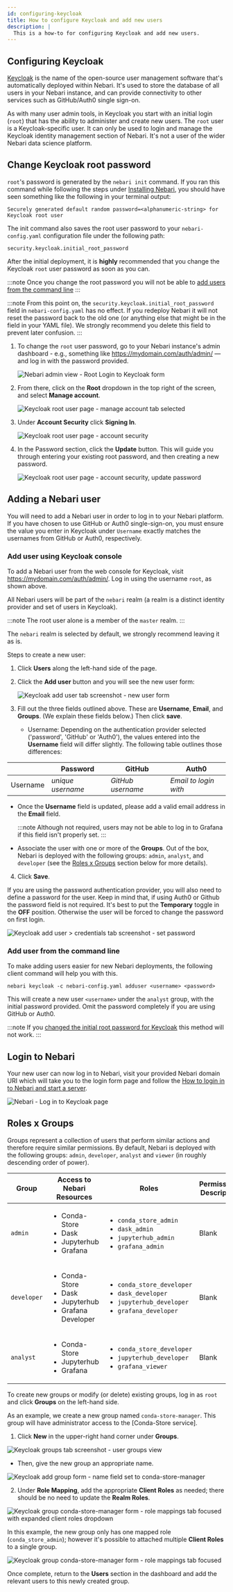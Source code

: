 ```yaml
---
id: configuring-keycloak
title: How to configure Keycloak and add new users
description: |
  This is a how-to for configuring Keycloak and add new users.
---
```


## Configuring Keycloak

[Keycloak](https://www.keycloak.org/) is the name of the open-source user management software that's automatically deployed within Nebari. It's used to store the database of all
users in your Nebari instance, and can provide connectivity to other services such as GitHub/Auth0 single sign-on.

As with many user admin tools, in Keycloak you start with an initial login (`root`) that has the ability to administer and create new users. The `root` user is a Keycloak-specific user. It can only be used to login and manage the Keycloak identity management section of Nebari. It's not a user of the wider Nebari data science platform.

## Change Keycloak root password

`root`'s password is generated by the `nebari init` command. If you ran this command while following the steps under [Installing Nebari](/getting-started/installing-nebari), you should have seen something like the following in your terminal output:

```
Securely generated default random password=<alphanumeric-string> for Keycloak root user
```

The init command also saves the root user password to your `nebari-config.yaml` configuration file under the following path:

`security.keycloak.initial_root_password`

After the initial deployment, it is **highly** recommended that you change the Keycloak `root` user password as soon as you can.

:::note
Once you change the root password you will not be able to [add users from the command line](#add-user-from-the-command-line)
:::

:::note
From this point on, the `security.keycloak.initial_root_password` field in `nebari-config.yaml` has no effect. If you redeploy Nebari it will not reset the password back to the old one (or anything else that might be in the field in your YAML file). We strongly recommend you delete this field to prevent later confusion.
:::

1. To change the `root` user password, go to your Nebari instance's admin dashboard - e.g., something like <https://mydomain.com/auth/admin/> — and log in with the password provided.

   ![Nebari admin view - Root Login to Keycloak form](/img/how-tos/keycloak_master_login.png)

2. From there, click on the **Root** dropdown in the top right of the screen, and select **Manage account**.

   ![Keycloak root user page - manage account tab selected](/img/how-tos/keycloak_root_user_manage_account.png)

3. Under **Account Security** click **Signing In**.

   ![Keycloak root user page - account security](/img/how-tos/keycloak_root_user_account_security.png)

4. In the Password section, click the **Update** button. This will guide you through entering your existing root password, and then creating a new password.

   ![Keycloak root user page - account security, update password](/img/how-tos/keycloak_root_user_update_password.png)

## Adding a Nebari user

You will need to add a Nebari user in order to log in to your Nebari platform. If you have chosen to use GitHub or Auth0 single-sign-on, you must ensure the value you enter in Keycloak under `Username` exactly matches the usernames from GitHub or Auth0, respectively.

### Add user using Keycloak console

To add a Nebari user from the web console for Keycloak, visit <https://mydomain.com/auth/admin/>. Log in using the username `root`, as shown above.

All Nebari users will be part of the `nebari` realm (a realm is a distinct identity provider and set of users in Keycloak).

:::note
The root user alone is a member of the `master` realm.
:::

The `nebari` realm is selected by default, we strongly recommend leaving it as is.

Steps to create a new user:

1. Click **Users** along the left-hand side of the page.

2. Click the **Add user** button and you will see the new user form:

   ![Keycloak add user tab screenshot - new user form](/img/how-tos/keycloak_add_users.png)

3. Fill out the three fields outlined above. These are **Username**, **Email**, and **Groups**. (We explain these fields below.) Then click **save**.

   - Username: Depending on the authentication provider selected ('password', 'GitHub' or 'Auth0'), the values entered into the **Username** field will differ slightly. The following table outlines
     those differences:

|          | Password          | GitHub            | Auth0                 |
| -------- | ----------------- | ----------------- | --------------------- |
| Username | _unique username_ | _GitHub username_ | _Email to login with_ |

- Once the **Username** field is updated, please add a valid email address in the **Email** field.

  :::note
  Although not required, users may not be able to log in to Grafana if this field isn't properly set.
  :::

- Associate the user with one or more of the **Groups**. Out of the box, Nebari is deployed with the following groups: `admin`, `analyst`, and `developer` (see the [Roles x Groups](#roles-x-groups) section below for more details).

4. Click **Save**.

If you are using the password authentication provider, you will also need to define a password for the user. Keep in mind that, if using Auth0 or Github the password field is not required. It's best to put the **Temporary** toggle in the **OFF** position. Otherwise the user will be forced to change the password on first login.

![Keycloak add user > credentials tab screenshot - set password](/img/how-tos/keycloak_user_password.png)

### Add user from the command line

To make adding users easier for new Nebari deployments, the following client command will help you with this.

```shell
nebari keycloak -c nebari-config.yaml adduser <username> <password>
```

This will create a new user `<username>` under the `analyst` group, with the initial password provided. Omit the password completely if you are using GitHub or Auth0.

:::note
If you [changed the initial root password for Keycloak](#change-keycloak-root-password) this method will not work.
:::

## Login to Nebari

Your new user can now log in to Nebari, visit your provided Nebari domain URI which will take you to the login form page and follow the [How to login in to Nebari and start a server](/how-tos/login-keycloak).

![Nebari - Log in to Keycloak page](/img/how-tos/nebari_login_screen.png)

## Roles x Groups

Groups represent a collection of users that perform similar actions and therefore require similar permissions. By default, Nebari is deployed with the following groups: `admin`,
`developer`, `analyst` and `viewer` (in roughly descending order of power).

| Group       | Access to Nebari Resources                                                              | Roles                                                                                                                         | Permissions Description |
| ----------- | --------------------------------------------------------------------------------------- | ----------------------------------------------------------------------------------------------------------------------------- | ----------------------- |
| `admin`     | <ul><li>Conda-Store</li><li>Dask</li><li>Jupyterhub</li><li>Grafana</li></ul>           | <ul><li>`conda_store_admin`</li><li>`dask_admin`</li><li>`jupyterhub_admin`</li><li>`grafana_admin`</li></ul>                 | Blank                   |
| `developer` | <ul><li>Conda-Store</li><li>Dask</li><li>Jupyterhub</li><li>Grafana Developer</li></ul> | <ul><li>`conda_store_developer`</li><li>`dask_developer`</li><li>`jupyterhub_developer`</li><li>`grafana_developer`</li></ul> | Blank                   |
| `analyst`   | <ul><li>Conda-Store</li><li>Jupyterhub</li><li>Grafana</li></ul>                        | <ul><li>`conda_store_developer`</li><li>`jupyterhub_developer`</li><li>`grafana_viewer`</li></ul>                             | Blank                   |

To create new groups or modify (or delete) existing groups, log in as `root` and click **Groups** on the left-hand side.

As an example, we create a new group named `conda-store-manager`. This group will have administrator access to the [Conda-Store service].

1. Click **New** in the upper-right hand corner under **Groups**.

![Keycloak groups tab screenshot - user groups view](/img/how-tos/keycloak_groups.png)

- Then, give the new group an appropriate name.

![Keycloak add group form - name field set to conda-store-manager](/img/how-tos/keycloak_new_group1.png)

2. Under **Role Mapping**, add the appropriate **Client Roles** as needed; there should be no need to update the **Realm Roles**.

![Keycloak group conda-store-manager form - role mappings tab focused with expanded client roles dropdown](/img/how-tos/keycloak_new_group2.png)

In this example, the new group only has one mapped role (`conda_store_admin`); however it's possible to attached multiple **Client Roles** to a single group.

![Keycloak group conda-store-manager form - role mappings tab focused ](/img/how-tos/keycloak_new_group3.png)

Once complete, return to the **Users** section in the dashboard and add the relevant users to this newly created group.
